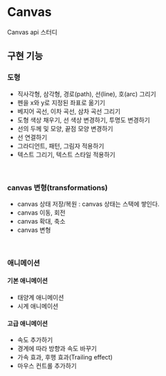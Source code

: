 # Canvas
Canvas api 스터디

## 구현 기능
### 도형
- 직사각형, 삼각형, 경로(path), 선(line), 호(arc) 그리기
- 펜을 x와 y로 지정된 좌표로 옮기기
- 베지어 곡선, 이차 곡선, 삼차 곡선 그리기
- 도형 색상 채우기, 선 색상 변경하기, 투명도 변경하기
- 선의 두께 및 모양, 끝점 모양 변경하기
- 선 연결하기
- 그라디언트, 패턴, 그림자 적용하기
- 텍스트 그리기, 텍스트 스타일 적용하기
<br />

### canvas 변형(transformations)
- canvas 상태 저장/복원 : canvas 상태는 스택에 쌓인다.
- canvas 이동, 회전
- canvas 확대, 축소
- canvas 변형
<br />

### 애니메이션
#### 기본 애니메이션
- 태양계 애니메이션
- 시계 애니메이션

#### 고급 애니메이션
- 속도 추가하기
- 경계에 따라 방향과 속도 바꾸기
- 가속 효과, 후행 효과(Trailing effect)
- 마우스 컨트롤 추가하기
